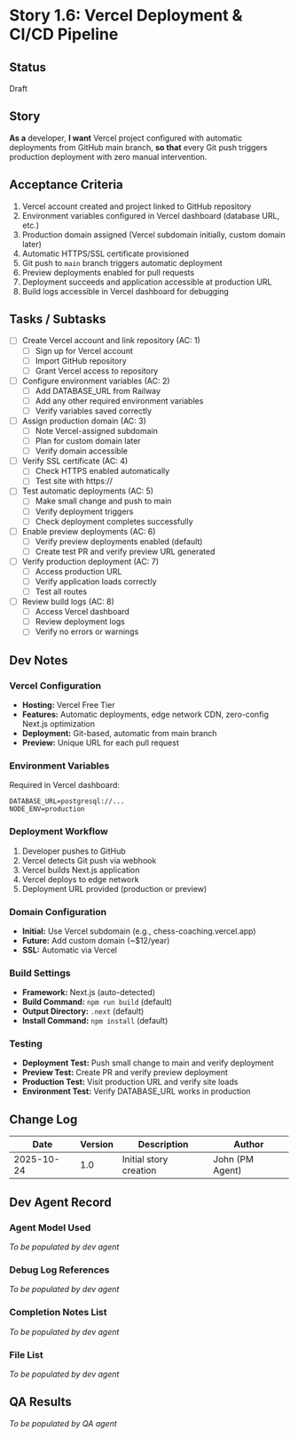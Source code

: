 # Story 1.6: Vercel Deployment & CI/CD Pipeline

## Status
Draft

## Story
**As a** developer,
**I want** Vercel project configured with automatic deployments from GitHub main branch,
**so that** every Git push triggers production deployment with zero manual intervention.

## Acceptance Criteria
1. Vercel account created and project linked to GitHub repository
2. Environment variables configured in Vercel dashboard (database URL, etc.)
3. Production domain assigned (Vercel subdomain initially, custom domain later)
4. Automatic HTTPS/SSL certificate provisioned
5. Git push to `main` branch triggers automatic deployment
6. Preview deployments enabled for pull requests
7. Deployment succeeds and application accessible at production URL
8. Build logs accessible in Vercel dashboard for debugging

## Tasks / Subtasks
- [ ] Create Vercel account and link repository (AC: 1)
  - [ ] Sign up for Vercel account
  - [ ] Import GitHub repository
  - [ ] Grant Vercel access to repository
- [ ] Configure environment variables (AC: 2)
  - [ ] Add DATABASE_URL from Railway
  - [ ] Add any other required environment variables
  - [ ] Verify variables saved correctly
- [ ] Assign production domain (AC: 3)
  - [ ] Note Vercel-assigned subdomain
  - [ ] Plan for custom domain later
  - [ ] Verify domain accessible
- [ ] Verify SSL certificate (AC: 4)
  - [ ] Check HTTPS enabled automatically
  - [ ] Test site with https://
- [ ] Test automatic deployments (AC: 5)
  - [ ] Make small change and push to main
  - [ ] Verify deployment triggers
  - [ ] Check deployment completes successfully
- [ ] Enable preview deployments (AC: 6)
  - [ ] Verify preview deployments enabled (default)
  - [ ] Create test PR and verify preview URL generated
- [ ] Verify production deployment (AC: 7)
  - [ ] Access production URL
  - [ ] Verify application loads correctly
  - [ ] Test all routes
- [ ] Review build logs (AC: 8)
  - [ ] Access Vercel dashboard
  - [ ] Review deployment logs
  - [ ] Verify no errors or warnings

## Dev Notes

### Vercel Configuration
- **Hosting:** Vercel Free Tier
- **Features:** Automatic deployments, edge network CDN, zero-config Next.js optimization
- **Deployment:** Git-based, automatic from main branch
- **Preview:** Unique URL for each pull request

### Environment Variables
Required in Vercel dashboard:
```
DATABASE_URL=postgresql://...
NODE_ENV=production
```

### Deployment Workflow
1. Developer pushes to GitHub
2. Vercel detects Git push via webhook
3. Vercel builds Next.js application
4. Vercel deploys to edge network
5. Deployment URL provided (production or preview)

### Domain Configuration
- **Initial:** Use Vercel subdomain (e.g., chess-coaching.vercel.app)
- **Future:** Add custom domain (~$12/year)
- **SSL:** Automatic via Vercel

### Build Settings
- **Framework:** Next.js (auto-detected)
- **Build Command:** `npm run build` (default)
- **Output Directory:** `.next` (default)
- **Install Command:** `npm install` (default)

### Testing
- **Deployment Test:** Push small change to main and verify deployment
- **Preview Test:** Create PR and verify preview deployment
- **Production Test:** Visit production URL and verify site loads
- **Environment Test:** Verify DATABASE_URL works in production

## Change Log
| Date | Version | Description | Author |
|------|---------|-------------|--------|
| 2025-10-24 | 1.0 | Initial story creation | John (PM Agent) |

## Dev Agent Record

### Agent Model Used
_To be populated by dev agent_

### Debug Log References
_To be populated by dev agent_

### Completion Notes List
_To be populated by dev agent_

### File List
_To be populated by dev agent_

## QA Results
_To be populated by QA agent_
